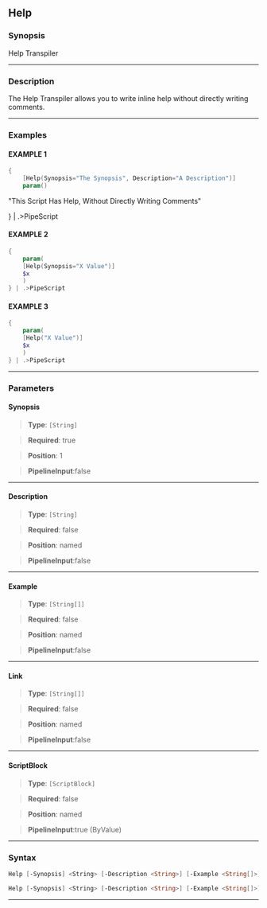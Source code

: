 Help
----
### Synopsis
Help Transpiler

---
### Description

The Help Transpiler allows you to write inline help without directly writing comments.

---
### Examples
#### EXAMPLE 1
```PowerShell
{
    [Help(Synopsis="The Synopsis", Description="A Description")]
    param()
```
"This Script Has Help, Without Directly Writing Comments"
    
} | .>PipeScript
#### EXAMPLE 2
```PowerShell
{
    param(
    [Help(Synopsis="X Value")]
    $x
    )
} | .>PipeScript
```

#### EXAMPLE 3
```PowerShell
{
    param(
    [Help("X Value")]
    $x
    )
} | .>PipeScript
```

---
### Parameters
#### **Synopsis**

> **Type**: ```[String]```

> **Required**: true

> **Position**: 1

> **PipelineInput**:false



---
#### **Description**

> **Type**: ```[String]```

> **Required**: false

> **Position**: named

> **PipelineInput**:false



---
#### **Example**

> **Type**: ```[String[]]```

> **Required**: false

> **Position**: named

> **PipelineInput**:false



---
#### **Link**

> **Type**: ```[String[]]```

> **Required**: false

> **Position**: named

> **PipelineInput**:false



---
#### **ScriptBlock**

> **Type**: ```[ScriptBlock]```

> **Required**: false

> **Position**: named

> **PipelineInput**:true (ByValue)



---
### Syntax
```PowerShell
Help [-Synopsis] <String> [-Description <String>] [-Example <String[]>] [-Link <String[]>] [<CommonParameters>]
```
```PowerShell
Help [-Synopsis] <String> [-Description <String>] [-Example <String[]>] [-Link <String[]>] [-ScriptBlock <ScriptBlock>] [<CommonParameters>]
```
---

